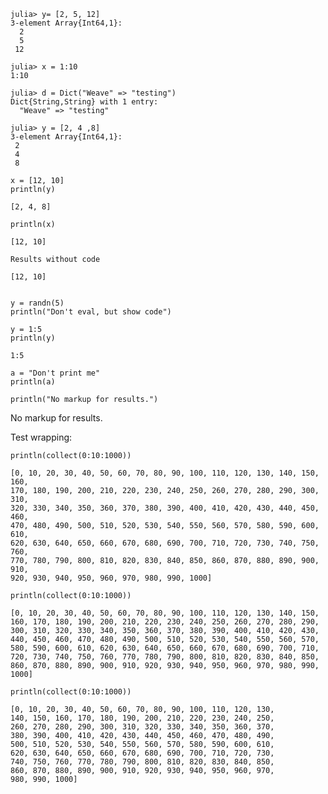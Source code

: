 ~~~~{.julia}
julia> y= [2, 5, 12]
3-element Array{Int64,1}:
  2
  5
 12

~~~~~~~~~~~~~



~~~~{.julia}
julia> x = 1:10
1:10

julia> d = Dict("Weave" => "testing")
Dict{String,String} with 1 entry:
  "Weave" => "testing"

julia> y = [2, 4 ,8]
3-element Array{Int64,1}:
 2
 4
 8

~~~~~~~~~~~~~



~~~~{.julia}
x = [12, 10]
println(y)
~~~~~~~~~~~~~


~~~~
[2, 4, 8]
~~~~



~~~~{.julia}
println(x)
~~~~~~~~~~~~~


~~~~
[12, 10]
~~~~



~~~~
Results without code
~~~~



~~~~
[12, 10]
~~~~



~~~~{.julia}

y = randn(5)
println("Don't eval, but show code")
~~~~~~~~~~~~~


~~~~{.julia}
y = 1:5
println(y)
~~~~~~~~~~~~~


~~~~
1:5
~~~~



~~~~{.julia}
a = "Don't print me"
println(a)
~~~~~~~~~~~~~



~~~~{.julia}
println("No markup for results.")
~~~~~~~~~~~~~


No markup for results.




Test wrapping:

~~~~{.julia}
println(collect(0:10:1000))
~~~~~~~~~~~~~


~~~~
[0, 10, 20, 30, 40, 50, 60, 70, 80, 90, 100, 110, 120, 130, 140, 150, 160, 
170, 180, 190, 200, 210, 220, 230, 240, 250, 260, 270, 280, 290, 300, 310, 
320, 330, 340, 350, 360, 370, 380, 390, 400, 410, 420, 430, 440, 450, 460, 
470, 480, 490, 500, 510, 520, 530, 540, 550, 560, 570, 580, 590, 600, 610, 
620, 630, 640, 650, 660, 670, 680, 690, 700, 710, 720, 730, 740, 750, 760, 
770, 780, 790, 800, 810, 820, 830, 840, 850, 860, 870, 880, 890, 900, 910, 
920, 930, 940, 950, 960, 970, 980, 990, 1000]
~~~~



~~~~{.julia}
println(collect(0:10:1000))
~~~~~~~~~~~~~


~~~~
[0, 10, 20, 30, 40, 50, 60, 70, 80, 90, 100, 110, 120, 130, 140, 150, 160, 170, 180, 190, 200, 210, 220, 230, 240, 250, 260, 270, 280, 290, 300, 310, 320, 330, 340, 350, 360, 370, 380, 390, 400, 410, 420, 430, 440, 450, 460, 470, 480, 490, 500, 510, 520, 530, 540, 550, 560, 570, 580, 590, 600, 610, 620, 630, 640, 650, 660, 670, 680, 690, 700, 710, 720, 730, 740, 750, 760, 770, 780, 790, 800, 810, 820, 830, 840, 850, 860, 870, 880, 890, 900, 910, 920, 930, 940, 950, 960, 970, 980, 990, 1000]
~~~~



~~~~{.julia}
println(collect(0:10:1000))
~~~~~~~~~~~~~


~~~~
[0, 10, 20, 30, 40, 50, 60, 70, 80, 90, 100, 110, 120, 130, 
140, 150, 160, 170, 180, 190, 200, 210, 220, 230, 240, 250, 
260, 270, 280, 290, 300, 310, 320, 330, 340, 350, 360, 370, 
380, 390, 400, 410, 420, 430, 440, 450, 460, 470, 480, 490, 
500, 510, 520, 530, 540, 550, 560, 570, 580, 590, 600, 610, 
620, 630, 640, 650, 660, 670, 680, 690, 700, 710, 720, 730, 
740, 750, 760, 770, 780, 790, 800, 810, 820, 830, 840, 850, 
860, 870, 880, 890, 900, 910, 920, 930, 940, 950, 960, 970, 
980, 990, 1000]
~~~~


